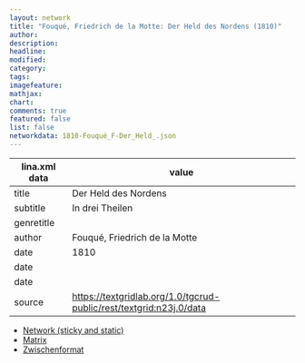```yaml
---
layout: network
title: "Fouqué, Friedrich de la Motte: Der Held des Nordens (1810)"
author:
description:
headline:
modified:
category:
tags:
imagefeature: 
mathjax: 
chart: 
comments: true
featured: false
list: false
networkdata: 1810-Fouqué_F-Der_Held_.json
---
```

lina.xml data  | value
------------- | -------------
title|Der Held des Nordens
subtitle|In drei Theilen
genretitle|
author|Fouqué, Friedrich de la Motte
date|1810
date|
date|
source|https://textgridlab.org/1.0/tgcrud-public/rest/textgrid:n23j.0/data


* [Network (sticky and static)](/network212)
* [Matrix](/matrix212)
* [Zwischenformat](/lina212 )
